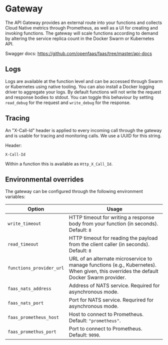 # Gateway

The API Gateway provides an external route into your functions and collects Cloud Native metrics through Prometheus, as well as a UI for creating and invoking functions. 
The gateway will scale functions according to demand by altering the service replica count in the Docker Swarm or Kubernetes API.

Swagger docs: https://github.com/openfaas/faas/tree/master/api-docs

## Logs

Logs are available at the function level and can be accessed through Swarm or Kubernetes using native tooling. You can also install a Docker logging driver to aggregate your logs. By default functions will not write the request and response bodies to stdout. You can toggle this behaviour by setting `read_debug` for the request and `write_debug` for the response.

## Tracing

An "X-Call-Id" header is applied to every incoming call through the gateway and is usable for tracing and monitoring calls. We use a UUID for this string.

Header:

```
X-Call-Id
```

Within a function this is available as `Http_X_Call_Id`.

## Environmental overrides
The gateway can be configured through the following environment variables: 

| Option                 | Usage             |
|------------------------|--------------|
| `write_timeout`        | HTTP timeout for writing a response body from your function (in seconds). Default: `8`  |
| `read_timeout`         | HTTP timeout for reading the payload from the client caller (in seconds). Default: `8` |
| `functions_provider_url`             | URL of an alternate microservice to manage functions (e.g., Kubernetes). When given, this overrides the default Docker Swarm provider.  |
| `faas_nats_address`          | Address of NATS service. Required for asynchronous mode. |
| `faas_nats_port`    | Port for NATS service. Requrired for asynchronous mode. |
| `faas_prometheus_host`         | Host to connect to Prometheus. Default: `"prometheus"`.  |
| `faas_promethus_port`         | Port to connect to Prometheus. Default: `9090`. |
